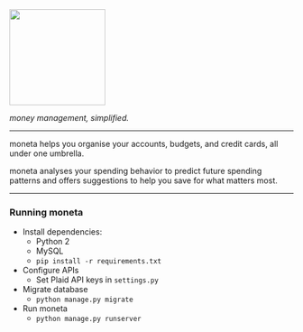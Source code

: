 <img height="170em" src="http://i.imgur.com/eVj2DWl.png">

_money management, simplified._

------------

moneta helps you organise your accounts, budgets, and credit cards, all under one umbrella.

moneta analyses your spending behavior to predict future spending patterns and offers suggestions to help you save for what matters most.

------------

### Running moneta
- Install dependencies:
  - Python 2
  - MySQL
  - `pip install -r requirements.txt`
- Configure APIs
  - Set Plaid API keys in `settings.py`
- Migrate database
  - `python manage.py migrate`
- Run moneta
  - `python manage.py runserver`
